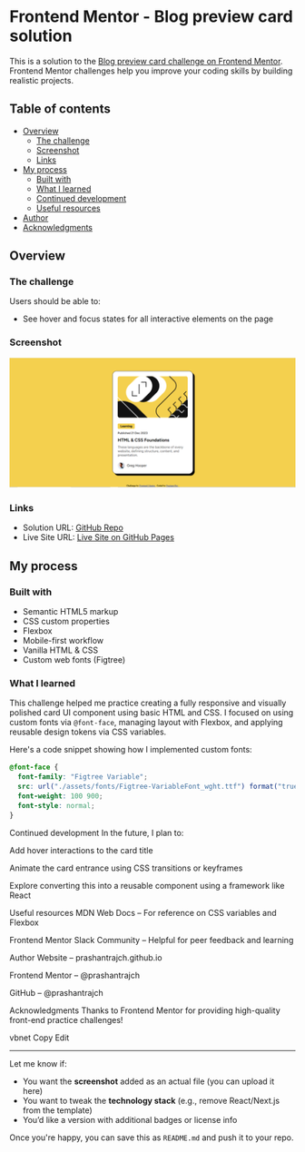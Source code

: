# Frontend Mentor - Blog preview card solution

This is a solution to the [Blog preview card challenge on Frontend Mentor](https://www.frontendmentor.io/challenges/blog-preview-card-ckPaj01IcS). Frontend Mentor challenges help you improve your coding skills by building realistic projects.

## Table of contents

- [Overview](#overview)
  - [The challenge](#the-challenge)
  - [Screenshot](#screenshot)
  - [Links](#links)
- [My process](#my-process)
  - [Built with](#built-with)
  - [What I learned](#what-i-learned)
  - [Continued development](#continued-development)
  - [Useful resources](#useful-resources)
- [Author](#author)
- [Acknowledgments](#acknowledgments)

## Overview

### The challenge

Users should be able to:

- See hover and focus states for all interactive elements on the page

### Screenshot

![Blog Post](./screenshot.png)

### Links

- Solution URL: [GitHub Repo](https://github.com/prashantrajch/blog-preview-card)
- Live Site URL: [Live Site on GitHub Pages](https://stirring-hamster-0f2a47.netlify.app/)

## My process

### Built with

- Semantic HTML5 markup
- CSS custom properties
- Flexbox
- Mobile-first workflow
- Vanilla HTML & CSS
- Custom web fonts (Figtree)

### What I learned

This challenge helped me practice creating a fully responsive and visually polished card UI component using basic HTML and CSS. I focused on using custom fonts via `@font-face`, managing layout with Flexbox, and applying reusable design tokens via CSS variables.

Here's a code snippet showing how I implemented custom fonts:

```css
@font-face {
  font-family: "Figtree Variable";
  src: url("./assets/fonts/Figtree-VariableFont_wght.ttf") format("truetype");
  font-weight: 100 900;
  font-style: normal;
}
```
Continued development
In the future, I plan to:

Add hover interactions to the card title

Animate the card entrance using CSS transitions or keyframes

Explore converting this into a reusable component using a framework like React

Useful resources
MDN Web Docs – For reference on CSS variables and Flexbox

Frontend Mentor Slack Community – Helpful for peer feedback and learning

Author
Website – prashantrajch.github.io

Frontend Mentor – @prashantrajch

GitHub – @prashantrajch

Acknowledgments
Thanks to Frontend Mentor for providing high-quality front-end practice challenges!

vbnet
Copy
Edit

---

Let me know if:

- You want the **screenshot** added as an actual file (you can upload it here)
- You want to tweak the **technology stack** (e.g., remove React/Next.js from the template)
- You’d like a version with additional badges or license info

Once you're happy, you can save this as `README.md` and push it to your repo.